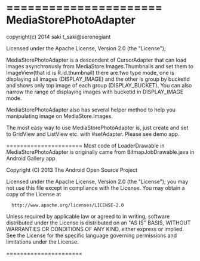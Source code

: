 ======================
MediaStorePhotoAdapter
======================
copyright(c) 2014 saki t_saki@serenegiant

Licensed under the Apache License, Version 2.0 (the "License");
 
 MediaStorePhotoAdapter is a descendent of CursorAdapter that can load images asynchronusly
 from MediaStore.Images.Thumbnails and set them to ImageView(that id is R.id.thumbnail)
 there are two type mode, one is displaying all images (DISPLAY_IMAGE)
 and the other is group by bucketId and shows only top image of each group (DISPLAY_BUCKET).
 You can also narrow the range of displaying images with bucketid in DISPLAY_IMAGE mode.

 MediaStorePhotoAdapter also has several helper method to help you manipulating image on 
 MediaStore.Images.
 
 The most easy way to use MediaStorePhotoAdapter is, just create and set to GridView
 and ListView etc. with #setAdapter.
 Please see demo app.
 
======================
 Most code of LoaderDrawable in MediaStorePhotoAdapter is originally came
 from BitmapJobDrawable.java in Android Gallery app
 
 Copyright (C) 2013 The Android Open Source Project

 Licensed under the Apache License, Version 2.0 (the "License");
 you may not use this file except in compliance with the License.
 You may obtain a copy of the License at

      http://www.apache.org/licenses/LICENSE-2.0

 Unless required by applicable law or agreed to in writing, software
 distributed under the License is distributed on an "AS IS" BASIS,
 WITHOUT WARRANTIES OR CONDITIONS OF ANY KIND, either express or implied.
 See the License for the specific language governing permissions and
 limitations under the License.

======================


